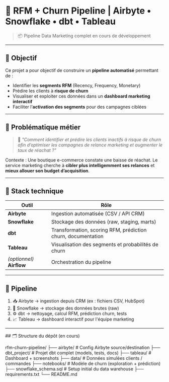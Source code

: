# 🧠 RFM + Churn Pipeline | Airbyte • Snowflake • dbt • Tableau

> 📦 Pipeline Data Marketing complet en cours de développement

---

## 🎯 Objectif

Ce projet a pour objectif de construire un **pipeline automatisé** permettant de :

- Identifier les **segments RFM** (Recency, Frequency, Monetary)
- Prédire les clients à **risque de churn**
- Visualiser et exploiter ces données dans un **dashboard marketing interactif**
- Faciliter l’**activation des segments** pour des campagnes ciblées

---

## 🧩 Problématique métier

> 🎯 *"Comment identifier et prédire les clients inactifs à risque de churn afin d’optimiser les campagnes de relance marketing et augmenter le taux de réachat ?"*

Contexte : Une boutique e-commerce constate une baisse de réachat. Le service marketing cherche à **cibler plus intelligemment ses relances** et **mieux allouer son budget d’acquisition**.

---

## 🧱 Stack technique

| Outil         | Rôle                                                        |
|---------------|-------------------------------------------------------------|
| **Airbyte**   | Ingestion automatisée (CSV / API CRM)                      |
| **Snowflake** | Stockage des données (raw, staging, marts)                 |
| **dbt**       | Transformation, scoring RFM, prédiction churn, documentation |
| **Tableau**   | Visualisation des segments et probabilités de churn        |
| *(optionnel)* **Airflow** | Orchestration du pipeline                     |

---

## 🔄 Pipeline


1. 📥 Airbyte → ingestion depuis CRM (ex : fichiers CSV, HubSpot)
2. 🧊 Snowflake → stockage des données brutes (raw)
3. ⚙️ dbt → nettoyage, calcul RFM, prédiction churn, tests
4. 📈 Tableau → dashboard interactif pour l'équipe marketing

---

## 🗂️ Structure du dépôt (en cours)

rfm-churn-pipeline/
├── airbyte/                  # Config Airbyte source/destination
├── dbt_project/              # Projet dbt complet (models, tests, docs)
├── tableau/                  # Dashboard + screenshots
├── data/                     # Données simulées clients / commandes
├── notebooks/                # Modèle de churn (exploration + prédiction)
├── snowflake_schema.sql      # Setup initial du data warehouse
├── requirements.txt
└── README.md
